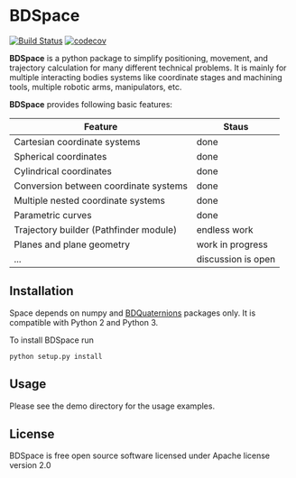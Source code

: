 # BDSpace

[![Build Status](https://travis-ci.org/bond-anton/BDSpace.svg)](https://travis-ci.org/bond-anton/BDSpace)
[![codecov](https://codecov.io/gh/bond-anton/BDSpace/branch/master/graph/badge.svg)](https://codecov.io/gh/bond-anton/BDSpace)

**BDSpace** is a python package to simplify positioning, movement, and trajectory calculation for many
different technical problems. It is mainly for multiple interacting bodies systems like coordinate stages
and machining tools, multiple robotic arms, manipulators, etc.

**BDSpace** provides following basic features:

|Feature                               |Staus             |
|--------------------------------------|------------------|
|Cartesian coordinate systems          |done              |
|Spherical coordinates                 |done              |
|Cylindrical coordinates               |done              |
|Conversion between coordinate systems |done              |
|Multiple nested coordinate systems    |done              |
|Parametric curves                     |done              |
|Trajectory builder (Pathfinder module)|endless work      |
|Planes and plane geometry             |work in progress  |
|...                                   |discussion is open|

## Installation

Space depends on numpy and [BDQuaternions](https://github.com/bond-anton/BDQuaternions) packages only.
It is compatible with Python 2 and Python 3.

To install BDSpace run
```shell
python setup.py install
```
## Usage

Please see the demo directory for the usage examples.

## License

BDSpace is free open source software licensed under Apache license version 2.0
